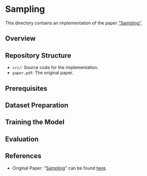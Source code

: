 # Sampling

This directory contains an implementation of the paper ["Sampling"]().

## Overview

## Repository Structure

- `src/`: Source code for the implementation.
- `paper.pdf`: The original paper.

## Prerequisites

## Dataset Preparation

## Training the Model

## Evaluation

## References

- Original Paper: "[Sampling]()" can be found [here](paper.pdf).
